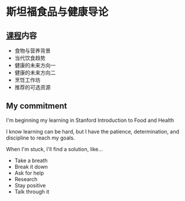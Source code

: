 # 斯坦福食品与健康导论

## [课程](https://www.coursera.org/learn/food-and-health)内容

- 食物与营养背景
- 当代饮食趋势
- 健康的未来方向一
- 健康的未来方向二
- 烹饪工作坊
- 推荐的可选资源


## My commitment

I'm beginning my learning in Stanford Introduction to Food and Health

I know learning can be hard, but I have the patience, determination, and discipline to reach my goals.


When I'm stuck, I'll find a solution, like…


- Take a breath
- Break it down
- Ask for help
- Research
- Stay positive
- Talk through it